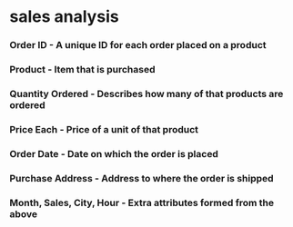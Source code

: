 # sales analysis

### Order ID - A unique ID for each order placed on a product
### Product - Item that is purchased
### Quantity Ordered - Describes how many of that products are ordered
### Price Each - Price of a unit of that product
### Order Date - Date on which the order is placed
### Purchase Address - Address to where the order is shipped
### Month, Sales, City, Hour - Extra attributes formed from the above
